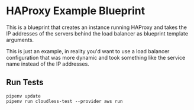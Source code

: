 # HAProxy Example Blueprint

This is a blueprint that creates an instance running HAProxy and takes the IP
addresses of the servers behind the load balancer as blueprint template
arguments.

This is just an example, in reality you'd want to use a load balancer
configuration that was more dynamic and took something like the service name
instead of the IP addresses.

## Run Tests

```
pipenv update
pipenv run cloudless-test --provider aws run
```

